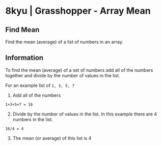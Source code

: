 # 8kyu | Grasshopper - Array Mean


## Find Mean

Find the mean (average) of a list of numbers in an array.


## Information

To find the mean (average) of a set of numbers add all of the numbers together and divide by the number of values in the list.

For an example list of `1, 3, 5, 7`

1. Add all of the numbers

```
1+3+5+7 = 16
```

2. Divide by the number of values in the list. In this example there are 4 numbers in the list.

```
16/4 = 4
```

3. The mean (or average) of this list is 4
